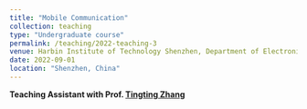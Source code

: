 ```yaml
---
title: "Mobile Communication"
collection: teaching
type: "Undergraduate course"
permalink: /teaching/2022-teaching-3
venue: Harbin Institute of Technology Shenzhen, Department of Electronic Engineering"
date: 2022-09-01
location: "Shenzhen, China"
---
```


**Teaching Assistant with Prof. [Tingting Zhang]((https://faculty.hitsz.edu.cn/zhangtingting))**


